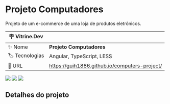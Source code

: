 # Projeto Computadores

Projeto de um e-commerce de uma loja de produtos eletrônicos.

| :placard: Vitrine.Dev |     |
| -------------  | --- |
| :sparkles: Nome        | **Projeto Computadores**
| :label: Tecnologias | Angular, TypeScript, LESS
| :rocket: URL         | https://guih1886.github.io/computers-project/

<!-- Inserir imagem com a #vitrinedev ao final do link -->
![](https://github.com/guih1886/computers-project/tree/main/src/app/assets/img1.png#vitrinedev)
![](https://github.com/guih1886/computers-project/tree/main/src/app/assets/img2.png)
![](https://github.com/guih1886/computers-project/tree/main/src/app/assets/img3.png)

## Detalhes do projeto

